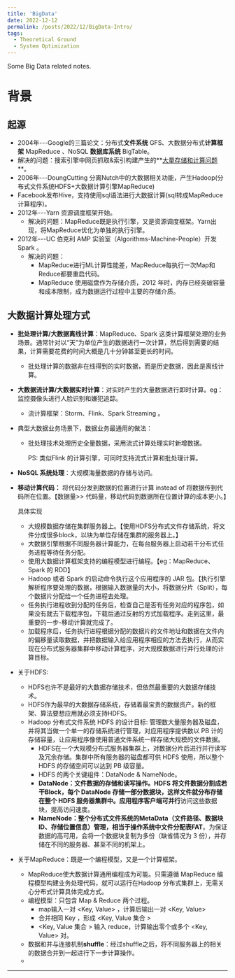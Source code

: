 ```yaml
---
title: 'BigData'
date: 2022-12-12
permalink: /posts/2022/12/BigData-Intro/
tags:
  - Theoretical Ground
  - System Optimization
---
```


Some Big Data related notes.

# 背景

## 起源

*  2004年---Google的三篇论文：分布式**文件系统** GFS、大数据分布式**计算框架** MapReduce 、NoSQL **数据库系统** BigTable。
  * 解决的问题：搜索引擎中网页抓取&索引构建产生的**<u>大量存储和计算问题</u>**。
* 2006年---DoungCutting 分离Nutch中的大数据相关功能，产生Hadoop(分布式文件系统HDFS+大数据计算引擎MapReduce)
*  Facebook发布Hive，支持使用sql语法进行大数据计算(sql转成MapReduce计算程序)。
* 2012年---Yarn 资源调度框架开始。
  * 解决的问题：MapReduce既是执行引擎，又是资源调度框架。Yarn出现，将MapReduce优化为单独的执行引擎。
* 2012年---UC 伯克利 AMP 实验室（Algorithms-Machine-People）开发Spark 。
  * 解决的问题：
    * MapReduce进行ML计算性能差，MapReduce每执行一次Map和Reduce都要重启代码。
    * MapReduce 使用磁盘作为存储介质，2012 年时，内存已经突破容量和成本限制，成为数据运行过程中主要的存储介质。

## 大数据计算处理方式

* **批处理计算/大数据离线计算**：MapReduce、Spark 这类计算框架处理的业务场景。通常针对以“天”为单位产生的数据进行一次计算，然后得到需要的结果，计算需要花费的时间大概是几十分钟甚至更长的时间。

  * 批处理计算的数据非在线得到的实时数据，而是历史数据，因此是离线计算。

* **大数据流计算/大数据实时计算**：对实时产生的大量数据进行即时计算。eg：监控摄像头进行人脸识别和嫌犯追踪。

  * 流计算框架：Storm、Flink、Spark Streaming 。

* 典型大数据业务场景下，数据业务最通用的做法：

  * 批处理技术处理历史全量数据，采用流式计算处理实时新增数据。

    PS: 类似Flink 的计算引擎，可同时支持流式计算和批处理计算。

* **NoSQL 系统处理**：大规模海量数据的存储与访问。

* **移动计算代码：** 将代码分发到数据的位置进行计算 instead of 将数据传到代码所在位置。【数据量>> 代码量，移动代码到数据所在位置计算的成本更小。】

  具体实现

  * 大规模数据存储在集群服务器上。【使用HDFS分布式文件存储系统，将文件分成很多block，以块为单位存储在集群的服务器上。】
  * 大数据引擎根据不同服务器计算能力，在每台服务器上启动若干分布式任务进程等待任务分配。
  * 使用大数据计算框架支持的编程模型进行编程。【eg：MapReduce、Spark 的 RDD】 
  * Hadoop 或者 Spark 的启动命令执行这个应用程序的 JAR 包。【执行引擎解析程序要处理的数据，根据输入数据量的大小，将数据分片（Split），每个数据片分配给一个任务进程去处理。
  * 任务执行进程收到分配的任务后，检查自己是否有任务对应的程序包，如果没有就去下载程序包，下载后通过反射的方式加载程序。走到这里，最重要的一步-移动计算就完成了。
  * 加载程序后，任务执行进程根据分配的数据片的文件地址和数据在文件内的偏移量读取数据，并把数据输入给应用程序相应的方法去执行，从而实现在分布式服务器集群中移动计算程序，对大规模数据进行并行处理的计算目标。

* 关于HDFS:

  * HDFS也许不是最好的大数据存储技术，但依然最重要的大数据存储技术。
  * HDFS作为最早的大数据存储系统，存储着最宝贵的数据资产。新的框架、算法要想应用就必须支持HDFS。
  * Hadoop 分布式文件系统 HDFS 的设计目标: 管理数大量服务器及磁盘，并将其当做一个单一的存储系统进行管理，对应用程序提供数以 PB 计的存储容量，让应用程序像使用普通文件系统一样存储大规模的文件数据。
    * HDFS在一个大规模分布式服务器集群上，对数据分片后进行并行读写及冗余存储。集群中所有服务器的磁盘都可供 HDFS 使用，所以整个 HDFS 的存储空间可以达到 PB 级容量。
    *  HDFS 的两个关键组件：DataNode & NameNode。
      * **DataNode：文件数据的存储和读写操作。**HDFS 将文件数据分割成若干Block，每个 DataNode 存储一部分数据块，这样文件就分布存储在整个 HDFS 服务器集群中。应用程序客户端可**并行**访问这些数据块，提高访问速度。
      * **NameNode：整个分布式文件系统的MetaData（文件路径、数据块ID、存储位置信息）管理，相当于操作系统中文件分配表FAT**。为保证数据的高可用，会将一个数据块复制为多份（缺省情况为 3 份），并存储在不同的服务器、甚至不同的机架上。

* 关于MapReduce：既是一个编程模型，又是一个计算框架。

  * MapReduce使大数据计算通用编程成为可能。只需遵循 MapReduce 编程模型构建业务处理代码，就可以运行在Hadoop 分布式集群上，无需关心分布式计算具体完成方式。
  * 编程模型：只包含 Map & Reduce 两个过程。
    * map输入一对 <Key, Value> ，计算后输出一对 <Key, Value> 
    * 合并相同 Key ，形成 <Key, Value 集合 >
    * <Key, Value 集合 > 输入 reduce，计算输出零个或多个 <Key, Value> 对。
  * 数据和并与连接机制**shuffle**：经过shuffle之后，将不同服务器上的相关的数据合并到一起进行下一步计算操作。
  * 






------

